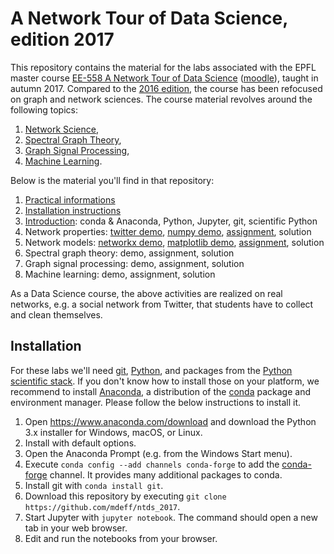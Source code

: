 # A Network Tour of Data Science, edition 2017

This repository contains the material for the labs associated with the EPFL
master course [EE-558 A Network Tour of Data Science][epfl] ([moodle]), taught
in autumn 2017. Compared to the [2016 edition], the course has been refocused
on graph and network sciences. The course material revolves around the
following topics:

1. [Network Science](https://en.wikipedia.org/wiki/Network_science),
1. [Spectral Graph Theory](https://en.wikipedia.org/wiki/Spectral_graph_theory),
1. [Graph Signal Processing](https://arxiv.org/abs/1211.0053),
1. [Machine Learning](https://en.wikipedia.org/wiki/Machine_learning).

[epfl]: http://edu.epfl.ch/coursebook/en/a-network-tour-of-data-science-EE-558
[moodle]: http://moodle.epfl.ch/course/view.php?id=15299
[2016 edition]: https://github.com/mdeff/ntds_2016

Below is the material you'll find in that repository:
1. [Practical informations][practical_info]
1. [Installation instructions](#installation)
1. [Introduction][d01]: conda & Anaconda, Python, Jupyter, git, scientific Python
1. Network properties: [twitter demo][d02], [numpy demo][d03], [assignment][a01], solution
1. Network models: [networkx demo][d04], [matplotlib demo][d05], [assignment][a02], solution
1. Spectral graph theory: demo, assignment, solution
1. Graph signal processing: demo, assignment, solution
1. Machine learning: demo, assignment, solution

As a Data Science course, the above activities are realized on real networks,
e.g. a social network from Twitter, that students have to collect and clean
themselves.

[practical_info]: https://github.com/mdeff/ntds_2017/raw/outputs/practical_info/ntds_labs.pdf

[d01]: https://nbviewer.jupyter.org/github/mdeff/ntds_2017/blob/outputs/demos/01_introduction.ipynb
[d02]: https://nbviewer.jupyter.org/github/mdeff/ntds_2017/blob/outputs/demos/02_data_acquisition_twitter.ipynb
[d03]: https://nbviewer.jupyter.org/github/mdeff/ntds_2017/blob/outputs/demos/03_numpy.ipynb
[d04]: https://nbviewer.jupyter.org/github/mdeff/ntds_2017/blob/outputs/demos/04_networkx.ipynb
[d05]: https://nbviewer.jupyter.org/github/mdeff/ntds_2017/blob/outputs/demos/05_matplotlib.ipynb

[a01]: https://nbviewer.jupyter.org/github/mdeff/ntds_2017/blob/outputs/assignments/01_network_properties.ipynb
[a02]: https://nbviewer.jupyter.org/github/mdeff/ntds_2017/blob/outputs/assignments/02_network_models.ipynb

## Installation

For these labs we'll need [git], [Python], and packages from the [Python
scientific stack][scipy]. If you don't know how to install those on your
platform, we recommend to install [Anaconda], a distribution of the [conda]
package and environment manager. Please follow the below instructions to
install it.

1. Open <https://www.anaconda.com/download> and download the Python 3.x
   installer for Windows, macOS, or Linux.
1. Install with default options.
1. Open the Anaconda Prompt (e.g. from the Windows Start menu).
1. Execute `conda config --add channels conda-forge` to add the [conda-forge]
   channel. It provides many additional packages to conda.
1. Install git with `conda install git`.
1. Download this repository by executing
   `git clone https://github.com/mdeff/ntds_2017`.
1. Start Jupyter with `jupyter notebook`. The command should open a new tab in
   your web browser.
1. Edit and run the notebooks from your browser.

[git]: https://git-scm.com
[python]: https://www.python.org
[scipy]: https://www.scipy.org
[anaconda]: https://anaconda.org
[conda]: https://conda.io
[conda-forge]: https://conda-forge.org
